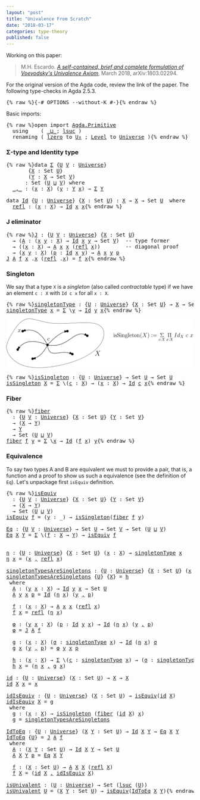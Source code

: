 ```yaml
---
layout: "post"
title: "Univalence From Scratch"
date: "2018-03-17"
categories: type-theory
published: false
---
```


Working on this paper:

> M.H. Escardo. [*A self-contained, brief and complete formulation of Voevodsky's
Univalence Axiom*](https://arxiv.org/abs/1803.02294), March 2018, arXiv:1803.02294.

For the original version of the Agda code, review the link of the paper.
The following type-checks in Agda 2.5.3.

<pre class="Agda">{% raw %}<a id="437" class="Symbol">{-#</a> <a id="441" class="Keyword">OPTIONS</a> <a id="449" class="Option">--without-K</a> <a id="461" class="Symbol">#-}</a>{% endraw %}</pre>

Basic imports:

<pre class="Agda">{% raw %}<a id="506" class="Keyword">open</a> <a id="511" class="Keyword">import</a> <a id="518" href="Agda.Primitive.html" class="Module">Agda.Primitive</a>
  <a id="535" class="Keyword">using</a>    <a id="544" class="Symbol">(</a> <a id="546" href="Agda.Primitive.html#_%E2%8A%94_" class="Primitive Operator">_⊔_</a><a id="549" class="Symbol">;</a> <a id="551" href="Agda.Primitive.html#lsuc" class="Primitive">lsuc</a> <a id="556" class="Symbol">)</a>
  <a id="560" class="Keyword">renaming</a> <a id="569" class="Symbol">(</a> <a id="571" href="Agda.Primitive.html#lzero" class="Primitive">lzero</a> <a id="577" class="Symbol">to</a> <a id="580" href="Agda.Primitive.html#lzero" class="Primitive">U₀</a> <a id="583" class="Symbol">;</a> <a id="585" href="Agda.Primitive.html#Level" class="Postulate">Level</a> <a id="591" class="Symbol">to</a> <a id="594" href="Agda.Primitive.html#Level" class="Postulate">Universe</a> <a id="603" class="Symbol">)</a>{% endraw %}</pre>

### Σ-type and Identity type

<pre class="Agda">{% raw %}<a id="660" class="Keyword">data</a> <a id="Σ" href="{% endraw %}{% link _posts/2018-03-17-univalence-from-scratch.md %}{% raw %}#%CE%A3" class="Datatype">Σ</a> <a id="667" class="Symbol">{</a><a id="668" href="{% endraw %}{% link _posts/2018-03-17-univalence-from-scratch.md %}{% raw %}#668" class="Bound">U</a> <a id="670" href="{% endraw %}{% link _posts/2018-03-17-univalence-from-scratch.md %}{% raw %}#670" class="Bound">V</a> <a id="672" class="Symbol">:</a> <a id="674" href="Agda.Primitive.html#Universe" class="Postulate">Universe</a><a id="682" class="Symbol">}</a>
       <a id="691" class="Symbol">{</a><a id="692" href="{% endraw %}{% link _posts/2018-03-17-univalence-from-scratch.md %}{% raw %}#692" class="Bound">X</a> <a id="694" class="Symbol">:</a> <a id="696" class="PrimitiveType">Set</a> <a id="700" href="{% endraw %}{% link _posts/2018-03-17-univalence-from-scratch.md %}{% raw %}#668" class="Bound">U</a><a id="701" class="Symbol">}</a>
       <a id="710" class="Symbol">(</a><a id="711" href="{% endraw %}{% link _posts/2018-03-17-univalence-from-scratch.md %}{% raw %}#711" class="Bound">Y</a> <a id="713" class="Symbol">:</a> <a id="715" href="{% endraw %}{% link _posts/2018-03-17-univalence-from-scratch.md %}{% raw %}#692" class="Bound">X</a> <a id="717" class="Symbol">→</a> <a id="719" class="PrimitiveType">Set</a> <a id="723" href="{% endraw %}{% link _posts/2018-03-17-univalence-from-scratch.md %}{% raw %}#670" class="Bound">V</a><a id="724" class="Symbol">)</a>
      <a id="732" class="Symbol">:</a> <a id="734" class="PrimitiveType">Set</a> <a id="738" class="Symbol">(</a><a id="739" href="{% endraw %}{% link _posts/2018-03-17-univalence-from-scratch.md %}{% raw %}#668" class="Bound">U</a> <a id="741" href="Agda.Primitive.html#_%E2%8A%94_" class="Primitive Operator">⊔</a> <a id="743" href="{% endraw %}{% link _posts/2018-03-17-univalence-from-scratch.md %}{% raw %}#670" class="Bound">V</a><a id="744" class="Symbol">)</a> <a id="746" class="Keyword">where</a>
  <a id="Σ._,_" href="{% endraw %}{% link _posts/2018-03-17-univalence-from-scratch.md %}{% raw %}#%CE%A3._%2C_" class="InductiveConstructor Operator">_,_</a> <a id="758" class="Symbol">:</a> <a id="760" class="Symbol">(</a><a id="761" href="{% endraw %}{% link _posts/2018-03-17-univalence-from-scratch.md %}{% raw %}#761" class="Bound">x</a> <a id="763" class="Symbol">:</a> <a id="765" href="{% endraw %}{% link _posts/2018-03-17-univalence-from-scratch.md %}{% raw %}#692" class="Bound">X</a><a id="766" class="Symbol">)</a> <a id="768" class="Symbol">(</a><a id="769" href="{% endraw %}{% link _posts/2018-03-17-univalence-from-scratch.md %}{% raw %}#769" class="Bound">y</a> <a id="771" class="Symbol">:</a> <a id="773" href="{% endraw %}{% link _posts/2018-03-17-univalence-from-scratch.md %}{% raw %}#711" class="Bound">Y</a> <a id="775" href="{% endraw %}{% link _posts/2018-03-17-univalence-from-scratch.md %}{% raw %}#761" class="Bound">x</a><a id="776" class="Symbol">)</a> <a id="778" class="Symbol">→</a> <a id="780" href="{% endraw %}{% link _posts/2018-03-17-univalence-from-scratch.md %}{% raw %}#%CE%A3" class="Datatype">Σ</a> <a id="782" href="{% endraw %}{% link _posts/2018-03-17-univalence-from-scratch.md %}{% raw %}#711" class="Bound">Y</a>

<a id="785" class="Keyword">data</a> <a id="Id" href="{% endraw %}{% link _posts/2018-03-17-univalence-from-scratch.md %}{% raw %}#Id" class="Datatype">Id</a> <a id="793" class="Symbol">{</a><a id="794" href="{% endraw %}{% link _posts/2018-03-17-univalence-from-scratch.md %}{% raw %}#794" class="Bound">U</a> <a id="796" class="Symbol">:</a> <a id="798" href="Agda.Primitive.html#Universe" class="Postulate">Universe</a><a id="806" class="Symbol">}</a> <a id="808" class="Symbol">{</a><a id="809" href="{% endraw %}{% link _posts/2018-03-17-univalence-from-scratch.md %}{% raw %}#809" class="Bound">X</a> <a id="811" class="Symbol">:</a> <a id="813" class="PrimitiveType">Set</a> <a id="817" href="{% endraw %}{% link _posts/2018-03-17-univalence-from-scratch.md %}{% raw %}#794" class="Bound">U</a><a id="818" class="Symbol">}</a> <a id="820" class="Symbol">:</a> <a id="822" href="{% endraw %}{% link _posts/2018-03-17-univalence-from-scratch.md %}{% raw %}#809" class="Bound">X</a> <a id="824" class="Symbol">→</a> <a id="826" href="{% endraw %}{% link _posts/2018-03-17-univalence-from-scratch.md %}{% raw %}#809" class="Bound">X</a> <a id="828" class="Symbol">→</a> <a id="830" class="PrimitiveType">Set</a> <a id="834" href="{% endraw %}{% link _posts/2018-03-17-univalence-from-scratch.md %}{% raw %}#794" class="Bound">U</a>  <a id="837" class="Keyword">where</a>
  <a id="Id.refl" href="{% endraw %}{% link _posts/2018-03-17-univalence-from-scratch.md %}{% raw %}#Id.refl" class="InductiveConstructor">refl</a> <a id="850" class="Symbol">:</a> <a id="852" class="Symbol">(</a><a id="853" href="{% endraw %}{% link _posts/2018-03-17-univalence-from-scratch.md %}{% raw %}#853" class="Bound">x</a> <a id="855" class="Symbol">:</a> <a id="857" href="{% endraw %}{% link _posts/2018-03-17-univalence-from-scratch.md %}{% raw %}#809" class="Bound">X</a><a id="858" class="Symbol">)</a> <a id="860" class="Symbol">→</a> <a id="862" href="{% endraw %}{% link _posts/2018-03-17-univalence-from-scratch.md %}{% raw %}#Id" class="Datatype">Id</a> <a id="865" href="{% endraw %}{% link _posts/2018-03-17-univalence-from-scratch.md %}{% raw %}#853" class="Bound">x</a> <a id="867" href="{% endraw %}{% link _posts/2018-03-17-univalence-from-scratch.md %}{% raw %}#853" class="Bound">x</a>{% endraw %}</pre>

### J eliminator

<pre class="Agda">{% raw %}<a id="J" href="{% endraw %}{% link _posts/2018-03-17-univalence-from-scratch.md %}{% raw %}#J" class="Function">J</a> <a id="914" class="Symbol">:</a> <a id="916" class="Symbol">{</a><a id="917" href="{% endraw %}{% link _posts/2018-03-17-univalence-from-scratch.md %}{% raw %}#917" class="Bound">U</a> <a id="919" href="{% endraw %}{% link _posts/2018-03-17-univalence-from-scratch.md %}{% raw %}#919" class="Bound">V</a> <a id="921" class="Symbol">:</a> <a id="923" href="Agda.Primitive.html#Universe" class="Postulate">Universe</a><a id="931" class="Symbol">}</a> <a id="933" class="Symbol">{</a><a id="934" href="{% endraw %}{% link _posts/2018-03-17-univalence-from-scratch.md %}{% raw %}#934" class="Bound">X</a> <a id="936" class="Symbol">:</a> <a id="938" class="PrimitiveType">Set</a> <a id="942" href="{% endraw %}{% link _posts/2018-03-17-univalence-from-scratch.md %}{% raw %}#917" class="Bound">U</a><a id="943" class="Symbol">}</a>
  <a id="947" class="Symbol">→</a> <a id="949" class="Symbol">(</a><a id="950" href="{% endraw %}{% link _posts/2018-03-17-univalence-from-scratch.md %}{% raw %}#950" class="Bound">A</a> <a id="952" class="Symbol">:</a> <a id="954" class="Symbol">(</a><a id="955" href="{% endraw %}{% link _posts/2018-03-17-univalence-from-scratch.md %}{% raw %}#955" class="Bound">x</a> <a id="957" href="{% endraw %}{% link _posts/2018-03-17-univalence-from-scratch.md %}{% raw %}#957" class="Bound">y</a> <a id="959" class="Symbol">:</a> <a id="961" href="{% endraw %}{% link _posts/2018-03-17-univalence-from-scratch.md %}{% raw %}#934" class="Bound">X</a><a id="962" class="Symbol">)</a> <a id="964" class="Symbol">→</a> <a id="966" href="{% endraw %}{% link _posts/2018-03-17-univalence-from-scratch.md %}{% raw %}#Id" class="Datatype">Id</a> <a id="969" href="{% endraw %}{% link _posts/2018-03-17-univalence-from-scratch.md %}{% raw %}#955" class="Bound">x</a> <a id="971" href="{% endraw %}{% link _posts/2018-03-17-univalence-from-scratch.md %}{% raw %}#957" class="Bound">y</a> <a id="973" class="Symbol">→</a> <a id="975" class="PrimitiveType">Set</a> <a id="979" href="{% endraw %}{% link _posts/2018-03-17-univalence-from-scratch.md %}{% raw %}#919" class="Bound">V</a><a id="980" class="Symbol">)</a>  <a id="983" class="Comment">-- type former</a>
  <a id="1000" class="Symbol">→</a> <a id="1002" class="Symbol">((</a><a id="1004" href="{% endraw %}{% link _posts/2018-03-17-univalence-from-scratch.md %}{% raw %}#1004" class="Bound">x</a> <a id="1006" class="Symbol">:</a> <a id="1008" href="{% endraw %}{% link _posts/2018-03-17-univalence-from-scratch.md %}{% raw %}#934" class="Bound">X</a><a id="1009" class="Symbol">)</a> <a id="1011" class="Symbol">→</a> <a id="1013" href="{% endraw %}{% link _posts/2018-03-17-univalence-from-scratch.md %}{% raw %}#950" class="Bound">A</a> <a id="1015" href="{% endraw %}{% link _posts/2018-03-17-univalence-from-scratch.md %}{% raw %}#1004" class="Bound">x</a> <a id="1017" href="{% endraw %}{% link _posts/2018-03-17-univalence-from-scratch.md %}{% raw %}#1004" class="Bound">x</a> <a id="1019" class="Symbol">(</a><a id="1020" href="{% endraw %}{% link _posts/2018-03-17-univalence-from-scratch.md %}{% raw %}#Id.refl" class="InductiveConstructor">refl</a> <a id="1025" href="{% endraw %}{% link _posts/2018-03-17-univalence-from-scratch.md %}{% raw %}#1004" class="Bound">x</a><a id="1026" class="Symbol">))</a>        <a id="1036" class="Comment">-- diagonal proof</a>
  <a id="1056" class="Symbol">→</a> <a id="1058" class="Symbol">(</a><a id="1059" href="{% endraw %}{% link _posts/2018-03-17-univalence-from-scratch.md %}{% raw %}#1059" class="Bound">x</a> <a id="1061" href="{% endraw %}{% link _posts/2018-03-17-univalence-from-scratch.md %}{% raw %}#1061" class="Bound">y</a> <a id="1063" class="Symbol">:</a> <a id="1065" href="{% endraw %}{% link _posts/2018-03-17-univalence-from-scratch.md %}{% raw %}#934" class="Bound">X</a><a id="1066" class="Symbol">)</a> <a id="1068" class="Symbol">(</a><a id="1069" href="{% endraw %}{% link _posts/2018-03-17-univalence-from-scratch.md %}{% raw %}#1069" class="Bound">p</a> <a id="1071" class="Symbol">:</a> <a id="1073" href="{% endraw %}{% link _posts/2018-03-17-univalence-from-scratch.md %}{% raw %}#Id" class="Datatype">Id</a> <a id="1076" href="{% endraw %}{% link _posts/2018-03-17-univalence-from-scratch.md %}{% raw %}#1059" class="Bound">x</a> <a id="1078" href="{% endraw %}{% link _posts/2018-03-17-univalence-from-scratch.md %}{% raw %}#1061" class="Bound">y</a><a id="1079" class="Symbol">)</a> <a id="1081" class="Symbol">→</a> <a id="1083" href="{% endraw %}{% link _posts/2018-03-17-univalence-from-scratch.md %}{% raw %}#950" class="Bound">A</a> <a id="1085" href="{% endraw %}{% link _posts/2018-03-17-univalence-from-scratch.md %}{% raw %}#1059" class="Bound">x</a> <a id="1087" href="{% endraw %}{% link _posts/2018-03-17-univalence-from-scratch.md %}{% raw %}#1061" class="Bound">y</a> <a id="1089" href="{% endraw %}{% link _posts/2018-03-17-univalence-from-scratch.md %}{% raw %}#1069" class="Bound">p</a>
<a id="1091" href="{% endraw %}{% link _posts/2018-03-17-univalence-from-scratch.md %}{% raw %}#J" class="Function">J</a> <a id="1093" href="{% endraw %}{% link _posts/2018-03-17-univalence-from-scratch.md %}{% raw %}#1093" class="Bound">A</a> <a id="1095" href="{% endraw %}{% link _posts/2018-03-17-univalence-from-scratch.md %}{% raw %}#1095" class="Bound">f</a> <a id="1097" href="{% endraw %}{% link _posts/2018-03-17-univalence-from-scratch.md %}{% raw %}#1097" class="Bound">x</a> <a id="1099" class="DottedPattern Symbol">.</a><a id="1100" href="{% endraw %}{% link _posts/2018-03-17-univalence-from-scratch.md %}{% raw %}#1097" class="DottedPattern Bound">x</a> <a id="1102" class="Symbol">(</a><a id="1103" href="{% endraw %}{% link _posts/2018-03-17-univalence-from-scratch.md %}{% raw %}#Id.refl" class="InductiveConstructor">refl</a> <a id="1108" class="DottedPattern Symbol">.</a><a id="1109" href="{% endraw %}{% link _posts/2018-03-17-univalence-from-scratch.md %}{% raw %}#1097" class="DottedPattern Bound">x</a><a id="1110" class="Symbol">)</a> <a id="1112" class="Symbol">=</a> <a id="1114" href="{% endraw %}{% link _posts/2018-03-17-univalence-from-scratch.md %}{% raw %}#1095" class="Bound">f</a> <a id="1116" href="{% endraw %}{% link _posts/2018-03-17-univalence-from-scratch.md %}{% raw %}#1097" class="Bound">x</a>{% endraw %}</pre>

### Singleton

We say that a type `X` is a *singleton* (also called *contractable* type)
if we have an element `c : X` with `Id c x` for all `x : X`.

<pre class="Agda">{% raw %}<a id="singletonType" href="{% endraw %}{% link _posts/2018-03-17-univalence-from-scratch.md %}{% raw %}#singletonType" class="Function">singletonType</a> <a id="1308" class="Symbol">:</a> <a id="1310" class="Symbol">{</a><a id="1311" href="{% endraw %}{% link _posts/2018-03-17-univalence-from-scratch.md %}{% raw %}#1311" class="Bound">U</a> <a id="1313" class="Symbol">:</a> <a id="1315" href="Agda.Primitive.html#Universe" class="Postulate">Universe</a><a id="1323" class="Symbol">}</a> <a id="1325" class="Symbol">{</a><a id="1326" href="{% endraw %}{% link _posts/2018-03-17-univalence-from-scratch.md %}{% raw %}#1326" class="Bound">X</a> <a id="1328" class="Symbol">:</a> <a id="1330" class="PrimitiveType">Set</a> <a id="1334" href="{% endraw %}{% link _posts/2018-03-17-univalence-from-scratch.md %}{% raw %}#1311" class="Bound">U</a><a id="1335" class="Symbol">}</a> <a id="1337" class="Symbol">→</a> <a id="1339" href="{% endraw %}{% link _posts/2018-03-17-univalence-from-scratch.md %}{% raw %}#1326" class="Bound">X</a> <a id="1341" class="Symbol">→</a> <a id="1343" class="PrimitiveType">Set</a> <a id="1347" href="{% endraw %}{% link _posts/2018-03-17-univalence-from-scratch.md %}{% raw %}#1311" class="Bound">U</a>
<a id="1349" href="{% endraw %}{% link _posts/2018-03-17-univalence-from-scratch.md %}{% raw %}#singletonType" class="Function">singletonType</a> <a id="1363" href="{% endraw %}{% link _posts/2018-03-17-univalence-from-scratch.md %}{% raw %}#1363" class="Bound">x</a> <a id="1365" class="Symbol">=</a> <a id="1367" href="{% endraw %}{% link _posts/2018-03-17-univalence-from-scratch.md %}{% raw %}#%CE%A3" class="Datatype">Σ</a> <a id="1369" class="Symbol">\</a><a id="1370" href="{% endraw %}{% link _posts/2018-03-17-univalence-from-scratch.md %}{% raw %}#1370" class="Bound">y</a> <a id="1372" class="Symbol">→</a> <a id="1374" href="{% endraw %}{% link _posts/2018-03-17-univalence-from-scratch.md %}{% raw %}#Id" class="Datatype">Id</a> <a id="1377" href="{% endraw %}{% link _posts/2018-03-17-univalence-from-scratch.md %}{% raw %}#1370" class="Bound">y</a> <a id="1379" href="{% endraw %}{% link _posts/2018-03-17-univalence-from-scratch.md %}{% raw %}#1363" class="Bound">x</a>{% endraw %}</pre>

![path](/assets/images/issinglenton.png)

<pre class="Agda">{% raw %}<a id="isSingleton" href="{% endraw %}{% link _posts/2018-03-17-univalence-from-scratch.md %}{% raw %}#isSingleton" class="Function">isSingleton</a> <a id="1460" class="Symbol">:</a> <a id="1462" class="Symbol">{</a><a id="1463" href="{% endraw %}{% link _posts/2018-03-17-univalence-from-scratch.md %}{% raw %}#1463" class="Bound">U</a> <a id="1465" class="Symbol">:</a> <a id="1467" href="Agda.Primitive.html#Universe" class="Postulate">Universe</a><a id="1475" class="Symbol">}</a> <a id="1477" class="Symbol">→</a> <a id="1479" class="PrimitiveType">Set</a> <a id="1483" href="{% endraw %}{% link _posts/2018-03-17-univalence-from-scratch.md %}{% raw %}#1463" class="Bound">U</a> <a id="1485" class="Symbol">→</a> <a id="1487" class="PrimitiveType">Set</a> <a id="1491" href="{% endraw %}{% link _posts/2018-03-17-univalence-from-scratch.md %}{% raw %}#1463" class="Bound">U</a>
<a id="1493" href="{% endraw %}{% link _posts/2018-03-17-univalence-from-scratch.md %}{% raw %}#isSingleton" class="Function">isSingleton</a> <a id="1505" href="{% endraw %}{% link _posts/2018-03-17-univalence-from-scratch.md %}{% raw %}#1505" class="Bound">X</a> <a id="1507" class="Symbol">=</a> <a id="1509" href="{% endraw %}{% link _posts/2018-03-17-univalence-from-scratch.md %}{% raw %}#%CE%A3" class="Datatype">Σ</a> <a id="1511" class="Symbol">\(</a><a id="1513" href="{% endraw %}{% link _posts/2018-03-17-univalence-from-scratch.md %}{% raw %}#1513" class="Bound">c</a> <a id="1515" class="Symbol">:</a> <a id="1517" href="{% endraw %}{% link _posts/2018-03-17-univalence-from-scratch.md %}{% raw %}#1505" class="Bound">X</a><a id="1518" class="Symbol">)</a> <a id="1520" class="Symbol">→</a> <a id="1522" class="Symbol">(</a><a id="1523" href="{% endraw %}{% link _posts/2018-03-17-univalence-from-scratch.md %}{% raw %}#1523" class="Bound">x</a> <a id="1525" class="Symbol">:</a> <a id="1527" href="{% endraw %}{% link _posts/2018-03-17-univalence-from-scratch.md %}{% raw %}#1505" class="Bound">X</a><a id="1528" class="Symbol">)</a> <a id="1530" class="Symbol">→</a> <a id="1532" href="{% endraw %}{% link _posts/2018-03-17-univalence-from-scratch.md %}{% raw %}#Id" class="Datatype">Id</a> <a id="1535" href="{% endraw %}{% link _posts/2018-03-17-univalence-from-scratch.md %}{% raw %}#1513" class="Bound">c</a> <a id="1537" href="{% endraw %}{% link _posts/2018-03-17-univalence-from-scratch.md %}{% raw %}#1523" class="Bound">x</a>{% endraw %}</pre>

### Fiber

<pre class="Agda">{% raw %}<a id="fiber" href="{% endraw %}{% link _posts/2018-03-17-univalence-from-scratch.md %}{% raw %}#fiber" class="Function">fiber</a>
  <a id="1583" class="Symbol">:</a> <a id="1585" class="Symbol">{</a><a id="1586" href="{% endraw %}{% link _posts/2018-03-17-univalence-from-scratch.md %}{% raw %}#1586" class="Bound">U</a> <a id="1588" href="{% endraw %}{% link _posts/2018-03-17-univalence-from-scratch.md %}{% raw %}#1588" class="Bound">V</a> <a id="1590" class="Symbol">:</a> <a id="1592" href="Agda.Primitive.html#Universe" class="Postulate">Universe</a><a id="1600" class="Symbol">}</a> <a id="1602" class="Symbol">{</a><a id="1603" href="{% endraw %}{% link _posts/2018-03-17-univalence-from-scratch.md %}{% raw %}#1603" class="Bound">X</a> <a id="1605" class="Symbol">:</a> <a id="1607" class="PrimitiveType">Set</a> <a id="1611" href="{% endraw %}{% link _posts/2018-03-17-univalence-from-scratch.md %}{% raw %}#1586" class="Bound">U</a><a id="1612" class="Symbol">}</a> <a id="1614" class="Symbol">{</a><a id="1615" href="{% endraw %}{% link _posts/2018-03-17-univalence-from-scratch.md %}{% raw %}#1615" class="Bound">Y</a> <a id="1617" class="Symbol">:</a> <a id="1619" class="PrimitiveType">Set</a> <a id="1623" href="{% endraw %}{% link _posts/2018-03-17-univalence-from-scratch.md %}{% raw %}#1588" class="Bound">V</a><a id="1624" class="Symbol">}</a>
  <a id="1628" class="Symbol">→</a> <a id="1630" class="Symbol">(</a><a id="1631" href="{% endraw %}{% link _posts/2018-03-17-univalence-from-scratch.md %}{% raw %}#1603" class="Bound">X</a> <a id="1633" class="Symbol">→</a> <a id="1635" href="{% endraw %}{% link _posts/2018-03-17-univalence-from-scratch.md %}{% raw %}#1615" class="Bound">Y</a><a id="1636" class="Symbol">)</a>
  <a id="1640" class="Symbol">→</a> <a id="1642" href="{% endraw %}{% link _posts/2018-03-17-univalence-from-scratch.md %}{% raw %}#1615" class="Bound">Y</a>
  <a id="1646" class="Symbol">→</a> <a id="1648" class="PrimitiveType">Set</a> <a id="1652" class="Symbol">(</a><a id="1653" href="{% endraw %}{% link _posts/2018-03-17-univalence-from-scratch.md %}{% raw %}#1586" class="Bound">U</a> <a id="1655" href="Agda.Primitive.html#_%E2%8A%94_" class="Primitive Operator">⊔</a> <a id="1657" href="{% endraw %}{% link _posts/2018-03-17-univalence-from-scratch.md %}{% raw %}#1588" class="Bound">V</a><a id="1658" class="Symbol">)</a>
<a id="1660" href="{% endraw %}{% link _posts/2018-03-17-univalence-from-scratch.md %}{% raw %}#fiber" class="Function">fiber</a> <a id="1666" href="{% endraw %}{% link _posts/2018-03-17-univalence-from-scratch.md %}{% raw %}#1666" class="Bound">f</a> <a id="1668" href="{% endraw %}{% link _posts/2018-03-17-univalence-from-scratch.md %}{% raw %}#1668" class="Bound">y</a> <a id="1670" class="Symbol">=</a> <a id="1672" href="{% endraw %}{% link _posts/2018-03-17-univalence-from-scratch.md %}{% raw %}#%CE%A3" class="Datatype">Σ</a> <a id="1674" class="Symbol">\</a><a id="1675" href="{% endraw %}{% link _posts/2018-03-17-univalence-from-scratch.md %}{% raw %}#1675" class="Bound">x</a> <a id="1677" class="Symbol">→</a> <a id="1679" href="{% endraw %}{% link _posts/2018-03-17-univalence-from-scratch.md %}{% raw %}#Id" class="Datatype">Id</a> <a id="1682" class="Symbol">(</a><a id="1683" href="{% endraw %}{% link _posts/2018-03-17-univalence-from-scratch.md %}{% raw %}#1666" class="Bound">f</a> <a id="1685" href="{% endraw %}{% link _posts/2018-03-17-univalence-from-scratch.md %}{% raw %}#1675" class="Bound">x</a><a id="1686" class="Symbol">)</a> <a id="1688" href="{% endraw %}{% link _posts/2018-03-17-univalence-from-scratch.md %}{% raw %}#1668" class="Bound">y</a>{% endraw %}</pre>

### Equivalence

To say two types A and B are equivalent we must to provide
a pair, that is, a function and a proof to show us
such a equivalence (see the definition of `Eq`).
Let's unpackage first `isEquiv` definition.

<pre class="Agda">{% raw %}<a id="isEquiv" href="{% endraw %}{% link _posts/2018-03-17-univalence-from-scratch.md %}{% raw %}#isEquiv" class="Function">isEquiv</a>
  <a id="1946" class="Symbol">:</a> <a id="1948" class="Symbol">{</a><a id="1949" href="{% endraw %}{% link _posts/2018-03-17-univalence-from-scratch.md %}{% raw %}#1949" class="Bound">U</a> <a id="1951" href="{% endraw %}{% link _posts/2018-03-17-univalence-from-scratch.md %}{% raw %}#1951" class="Bound">V</a> <a id="1953" class="Symbol">:</a> <a id="1955" href="Agda.Primitive.html#Universe" class="Postulate">Universe</a><a id="1963" class="Symbol">}</a> <a id="1965" class="Symbol">{</a><a id="1966" href="{% endraw %}{% link _posts/2018-03-17-univalence-from-scratch.md %}{% raw %}#1966" class="Bound">X</a> <a id="1968" class="Symbol">:</a> <a id="1970" class="PrimitiveType">Set</a> <a id="1974" href="{% endraw %}{% link _posts/2018-03-17-univalence-from-scratch.md %}{% raw %}#1949" class="Bound">U</a><a id="1975" class="Symbol">}</a> <a id="1977" class="Symbol">{</a><a id="1978" href="{% endraw %}{% link _posts/2018-03-17-univalence-from-scratch.md %}{% raw %}#1978" class="Bound">Y</a> <a id="1980" class="Symbol">:</a> <a id="1982" class="PrimitiveType">Set</a> <a id="1986" href="{% endraw %}{% link _posts/2018-03-17-univalence-from-scratch.md %}{% raw %}#1951" class="Bound">V</a><a id="1987" class="Symbol">}</a>
  <a id="1991" class="Symbol">→</a> <a id="1993" class="Symbol">(</a><a id="1994" href="{% endraw %}{% link _posts/2018-03-17-univalence-from-scratch.md %}{% raw %}#1966" class="Bound">X</a> <a id="1996" class="Symbol">→</a> <a id="1998" href="{% endraw %}{% link _posts/2018-03-17-univalence-from-scratch.md %}{% raw %}#1978" class="Bound">Y</a><a id="1999" class="Symbol">)</a>
  <a id="2003" class="Symbol">→</a> <a id="2005" class="PrimitiveType">Set</a> <a id="2009" class="Symbol">(</a><a id="2010" href="{% endraw %}{% link _posts/2018-03-17-univalence-from-scratch.md %}{% raw %}#1949" class="Bound">U</a> <a id="2012" href="Agda.Primitive.html#_%E2%8A%94_" class="Primitive Operator">⊔</a> <a id="2014" href="{% endraw %}{% link _posts/2018-03-17-univalence-from-scratch.md %}{% raw %}#1951" class="Bound">V</a><a id="2015" class="Symbol">)</a>
<a id="2017" href="{% endraw %}{% link _posts/2018-03-17-univalence-from-scratch.md %}{% raw %}#isEquiv" class="Function">isEquiv</a> <a id="2025" href="{% endraw %}{% link _posts/2018-03-17-univalence-from-scratch.md %}{% raw %}#2025" class="Bound">f</a> <a id="2027" class="Symbol">=</a> <a id="2029" class="Symbol">(</a><a id="2030" href="{% endraw %}{% link _posts/2018-03-17-univalence-from-scratch.md %}{% raw %}#2030" class="Bound">y</a> <a id="2032" class="Symbol">:</a> <a id="2034" class="Symbol">_)</a> <a id="2037" class="Symbol">→</a> <a id="2039" href="{% endraw %}{% link _posts/2018-03-17-univalence-from-scratch.md %}{% raw %}#isSingleton" class="Function">isSingleton</a><a id="2050" class="Symbol">(</a><a id="2051" href="{% endraw %}{% link _posts/2018-03-17-univalence-from-scratch.md %}{% raw %}#fiber" class="Function">fiber</a> <a id="2057" href="{% endraw %}{% link _posts/2018-03-17-univalence-from-scratch.md %}{% raw %}#2025" class="Bound">f</a> <a id="2059" href="{% endraw %}{% link _posts/2018-03-17-univalence-from-scratch.md %}{% raw %}#2030" class="Bound">y</a><a id="2060" class="Symbol">)</a>

<a id="Eq" href="{% endraw %}{% link _posts/2018-03-17-univalence-from-scratch.md %}{% raw %}#Eq" class="Function">Eq</a> <a id="2066" class="Symbol">:</a> <a id="2068" class="Symbol">{</a><a id="2069" href="{% endraw %}{% link _posts/2018-03-17-univalence-from-scratch.md %}{% raw %}#2069" class="Bound">U</a> <a id="2071" href="{% endraw %}{% link _posts/2018-03-17-univalence-from-scratch.md %}{% raw %}#2071" class="Bound">V</a> <a id="2073" class="Symbol">:</a> <a id="2075" href="Agda.Primitive.html#Universe" class="Postulate">Universe</a><a id="2083" class="Symbol">}</a> <a id="2085" class="Symbol">→</a> <a id="2087" class="PrimitiveType">Set</a> <a id="2091" href="{% endraw %}{% link _posts/2018-03-17-univalence-from-scratch.md %}{% raw %}#2069" class="Bound">U</a> <a id="2093" class="Symbol">→</a> <a id="2095" class="PrimitiveType">Set</a> <a id="2099" href="{% endraw %}{% link _posts/2018-03-17-univalence-from-scratch.md %}{% raw %}#2071" class="Bound">V</a> <a id="2101" class="Symbol">→</a> <a id="2103" class="PrimitiveType">Set</a> <a id="2107" class="Symbol">(</a><a id="2108" href="{% endraw %}{% link _posts/2018-03-17-univalence-from-scratch.md %}{% raw %}#2069" class="Bound">U</a> <a id="2110" href="Agda.Primitive.html#_%E2%8A%94_" class="Primitive Operator">⊔</a> <a id="2112" href="{% endraw %}{% link _posts/2018-03-17-univalence-from-scratch.md %}{% raw %}#2071" class="Bound">V</a><a id="2113" class="Symbol">)</a>
<a id="2115" href="{% endraw %}{% link _posts/2018-03-17-univalence-from-scratch.md %}{% raw %}#Eq" class="Function">Eq</a> <a id="2118" href="{% endraw %}{% link _posts/2018-03-17-univalence-from-scratch.md %}{% raw %}#2118" class="Bound">X</a> <a id="2120" href="{% endraw %}{% link _posts/2018-03-17-univalence-from-scratch.md %}{% raw %}#2120" class="Bound">Y</a> <a id="2122" class="Symbol">=</a> <a id="2124" href="{% endraw %}{% link _posts/2018-03-17-univalence-from-scratch.md %}{% raw %}#%CE%A3" class="Datatype">Σ</a> <a id="2126" class="Symbol">\(</a><a id="2128" href="{% endraw %}{% link _posts/2018-03-17-univalence-from-scratch.md %}{% raw %}#2128" class="Bound">f</a> <a id="2130" class="Symbol">:</a> <a id="2132" href="{% endraw %}{% link _posts/2018-03-17-univalence-from-scratch.md %}{% raw %}#2118" class="Bound">X</a> <a id="2134" class="Symbol">→</a> <a id="2136" href="{% endraw %}{% link _posts/2018-03-17-univalence-from-scratch.md %}{% raw %}#2120" class="Bound">Y</a><a id="2137" class="Symbol">)</a> <a id="2139" class="Symbol">→</a> <a id="2141" href="{% endraw %}{% link _posts/2018-03-17-univalence-from-scratch.md %}{% raw %}#isEquiv" class="Function">isEquiv</a> <a id="2149" href="{% endraw %}{% link _posts/2018-03-17-univalence-from-scratch.md %}{% raw %}#2128" class="Bound">f</a>


<a id="η" href="{% endraw %}{% link _posts/2018-03-17-univalence-from-scratch.md %}{% raw %}#%CE%B7" class="Function">η</a> <a id="2155" class="Symbol">:</a> <a id="2157" class="Symbol">{</a><a id="2158" href="{% endraw %}{% link _posts/2018-03-17-univalence-from-scratch.md %}{% raw %}#2158" class="Bound">U</a> <a id="2160" class="Symbol">:</a> <a id="2162" href="Agda.Primitive.html#Universe" class="Postulate">Universe</a><a id="2170" class="Symbol">}</a> <a id="2172" class="Symbol">{</a><a id="2173" href="{% endraw %}{% link _posts/2018-03-17-univalence-from-scratch.md %}{% raw %}#2173" class="Bound">X</a> <a id="2175" class="Symbol">:</a> <a id="2177" class="PrimitiveType">Set</a> <a id="2181" href="{% endraw %}{% link _posts/2018-03-17-univalence-from-scratch.md %}{% raw %}#2158" class="Bound">U</a><a id="2182" class="Symbol">}</a> <a id="2184" class="Symbol">(</a><a id="2185" href="{% endraw %}{% link _posts/2018-03-17-univalence-from-scratch.md %}{% raw %}#2185" class="Bound">x</a> <a id="2187" class="Symbol">:</a> <a id="2189" href="{% endraw %}{% link _posts/2018-03-17-univalence-from-scratch.md %}{% raw %}#2173" class="Bound">X</a><a id="2190" class="Symbol">)</a> <a id="2192" class="Symbol">→</a> <a id="2194" href="{% endraw %}{% link _posts/2018-03-17-univalence-from-scratch.md %}{% raw %}#singletonType" class="Function">singletonType</a> <a id="2208" href="{% endraw %}{% link _posts/2018-03-17-univalence-from-scratch.md %}{% raw %}#2185" class="Bound">x</a>
<a id="2210" href="{% endraw %}{% link _posts/2018-03-17-univalence-from-scratch.md %}{% raw %}#%CE%B7" class="Function">η</a> <a id="2212" href="{% endraw %}{% link _posts/2018-03-17-univalence-from-scratch.md %}{% raw %}#2212" class="Bound">x</a> <a id="2214" class="Symbol">=</a> <a id="2216" class="Symbol">(</a><a id="2217" href="{% endraw %}{% link _posts/2018-03-17-univalence-from-scratch.md %}{% raw %}#2212" class="Bound">x</a> <a id="2219" href="{% endraw %}{% link _posts/2018-03-17-univalence-from-scratch.md %}{% raw %}#%CE%A3._%2C_" class="InductiveConstructor Operator">,</a> <a id="2221" href="{% endraw %}{% link _posts/2018-03-17-univalence-from-scratch.md %}{% raw %}#Id.refl" class="InductiveConstructor">refl</a> <a id="2226" href="{% endraw %}{% link _posts/2018-03-17-univalence-from-scratch.md %}{% raw %}#2212" class="Bound">x</a><a id="2227" class="Symbol">)</a>

<a id="singletonTypesAreSingletons" href="{% endraw %}{% link _posts/2018-03-17-univalence-from-scratch.md %}{% raw %}#singletonTypesAreSingletons" class="Function">singletonTypesAreSingletons</a> <a id="2258" class="Symbol">:</a> <a id="2260" class="Symbol">{</a><a id="2261" href="{% endraw %}{% link _posts/2018-03-17-univalence-from-scratch.md %}{% raw %}#2261" class="Bound">U</a> <a id="2263" class="Symbol">:</a> <a id="2265" href="Agda.Primitive.html#Universe" class="Postulate">Universe</a><a id="2273" class="Symbol">}</a> <a id="2275" class="Symbol">{</a><a id="2276" href="{% endraw %}{% link _posts/2018-03-17-univalence-from-scratch.md %}{% raw %}#2276" class="Bound">X</a> <a id="2278" class="Symbol">:</a> <a id="2280" class="PrimitiveType">Set</a> <a id="2284" href="{% endraw %}{% link _posts/2018-03-17-univalence-from-scratch.md %}{% raw %}#2261" class="Bound">U</a><a id="2285" class="Symbol">}</a> <a id="2287" class="Symbol">(</a><a id="2288" href="{% endraw %}{% link _posts/2018-03-17-univalence-from-scratch.md %}{% raw %}#2288" class="Bound">x</a> <a id="2290" class="Symbol">:</a> <a id="2292" href="{% endraw %}{% link _posts/2018-03-17-univalence-from-scratch.md %}{% raw %}#2276" class="Bound">X</a><a id="2293" class="Symbol">)</a> <a id="2295" class="Symbol">→</a> <a id="2297" href="{% endraw %}{% link _posts/2018-03-17-univalence-from-scratch.md %}{% raw %}#isSingleton" class="Function">isSingleton</a><a id="2308" class="Symbol">(</a><a id="2309" href="{% endraw %}{% link _posts/2018-03-17-univalence-from-scratch.md %}{% raw %}#singletonType" class="Function">singletonType</a> <a id="2323" href="{% endraw %}{% link _posts/2018-03-17-univalence-from-scratch.md %}{% raw %}#2288" class="Bound">x</a><a id="2324" class="Symbol">)</a>
<a id="2326" href="{% endraw %}{% link _posts/2018-03-17-univalence-from-scratch.md %}{% raw %}#singletonTypesAreSingletons" class="Function">singletonTypesAreSingletons</a> <a id="2354" class="Symbol">{</a><a id="2355" href="{% endraw %}{% link _posts/2018-03-17-univalence-from-scratch.md %}{% raw %}#2355" class="Bound">U</a><a id="2356" class="Symbol">}</a> <a id="2358" class="Symbol">{</a><a id="2359" href="{% endraw %}{% link _posts/2018-03-17-univalence-from-scratch.md %}{% raw %}#2359" class="Bound">X</a><a id="2360" class="Symbol">}</a> <a id="2362" class="Symbol">=</a> <a id="2364" href="{% endraw %}{% link _posts/2018-03-17-univalence-from-scratch.md %}{% raw %}#2624" class="Function">h</a>
 <a id="2367" class="Keyword">where</a>
  <a id="2375" href="{% endraw %}{% link _posts/2018-03-17-univalence-from-scratch.md %}{% raw %}#2375" class="Function">A</a> <a id="2377" class="Symbol">:</a> <a id="2379" class="Symbol">(</a><a id="2380" href="{% endraw %}{% link _posts/2018-03-17-univalence-from-scratch.md %}{% raw %}#2380" class="Bound">y</a> <a id="2382" href="{% endraw %}{% link _posts/2018-03-17-univalence-from-scratch.md %}{% raw %}#2382" class="Bound">x</a> <a id="2384" class="Symbol">:</a> <a id="2386" href="{% endraw %}{% link _posts/2018-03-17-univalence-from-scratch.md %}{% raw %}#2359" class="Bound">X</a><a id="2387" class="Symbol">)</a> <a id="2389" class="Symbol">→</a> <a id="2391" href="{% endraw %}{% link _posts/2018-03-17-univalence-from-scratch.md %}{% raw %}#Id" class="Datatype">Id</a> <a id="2394" href="{% endraw %}{% link _posts/2018-03-17-univalence-from-scratch.md %}{% raw %}#2380" class="Bound">y</a> <a id="2396" href="{% endraw %}{% link _posts/2018-03-17-univalence-from-scratch.md %}{% raw %}#2382" class="Bound">x</a> <a id="2398" class="Symbol">→</a> <a id="2400" class="PrimitiveType">Set</a> <a id="2404" href="{% endraw %}{% link _posts/2018-03-17-univalence-from-scratch.md %}{% raw %}#2355" class="Bound">U</a>
  <a id="2408" href="{% endraw %}{% link _posts/2018-03-17-univalence-from-scratch.md %}{% raw %}#2375" class="Function">A</a> <a id="2410" href="{% endraw %}{% link _posts/2018-03-17-univalence-from-scratch.md %}{% raw %}#2410" class="Bound">y</a> <a id="2412" href="{% endraw %}{% link _posts/2018-03-17-univalence-from-scratch.md %}{% raw %}#2412" class="Bound">x</a> <a id="2414" href="{% endraw %}{% link _posts/2018-03-17-univalence-from-scratch.md %}{% raw %}#2414" class="Bound">p</a> <a id="2416" class="Symbol">=</a> <a id="2418" href="{% endraw %}{% link _posts/2018-03-17-univalence-from-scratch.md %}{% raw %}#Id" class="Datatype">Id</a> <a id="2421" class="Symbol">(</a><a id="2422" href="{% endraw %}{% link _posts/2018-03-17-univalence-from-scratch.md %}{% raw %}#%CE%B7" class="Function">η</a> <a id="2424" href="{% endraw %}{% link _posts/2018-03-17-univalence-from-scratch.md %}{% raw %}#2412" class="Bound">x</a><a id="2425" class="Symbol">)</a> <a id="2427" class="Symbol">(</a><a id="2428" href="{% endraw %}{% link _posts/2018-03-17-univalence-from-scratch.md %}{% raw %}#2410" class="Bound">y</a> <a id="2430" href="{% endraw %}{% link _posts/2018-03-17-univalence-from-scratch.md %}{% raw %}#%CE%A3._%2C_" class="InductiveConstructor Operator">,</a> <a id="2432" href="{% endraw %}{% link _posts/2018-03-17-univalence-from-scratch.md %}{% raw %}#2414" class="Bound">p</a><a id="2433" class="Symbol">)</a>

  <a id="2438" href="{% endraw %}{% link _posts/2018-03-17-univalence-from-scratch.md %}{% raw %}#2438" class="Function">f</a> <a id="2440" class="Symbol">:</a> <a id="2442" class="Symbol">(</a><a id="2443" href="{% endraw %}{% link _posts/2018-03-17-univalence-from-scratch.md %}{% raw %}#2443" class="Bound">x</a> <a id="2445" class="Symbol">:</a> <a id="2447" href="{% endraw %}{% link _posts/2018-03-17-univalence-from-scratch.md %}{% raw %}#2359" class="Bound">X</a><a id="2448" class="Symbol">)</a> <a id="2450" class="Symbol">→</a> <a id="2452" href="{% endraw %}{% link _posts/2018-03-17-univalence-from-scratch.md %}{% raw %}#2375" class="Function">A</a> <a id="2454" href="{% endraw %}{% link _posts/2018-03-17-univalence-from-scratch.md %}{% raw %}#2443" class="Bound">x</a> <a id="2456" href="{% endraw %}{% link _posts/2018-03-17-univalence-from-scratch.md %}{% raw %}#2443" class="Bound">x</a> <a id="2458" class="Symbol">(</a><a id="2459" href="{% endraw %}{% link _posts/2018-03-17-univalence-from-scratch.md %}{% raw %}#Id.refl" class="InductiveConstructor">refl</a> <a id="2464" href="{% endraw %}{% link _posts/2018-03-17-univalence-from-scratch.md %}{% raw %}#2443" class="Bound">x</a><a id="2465" class="Symbol">)</a>
  <a id="2469" href="{% endraw %}{% link _posts/2018-03-17-univalence-from-scratch.md %}{% raw %}#2438" class="Function">f</a> <a id="2471" href="{% endraw %}{% link _posts/2018-03-17-univalence-from-scratch.md %}{% raw %}#2471" class="Bound">x</a> <a id="2473" class="Symbol">=</a> <a id="2475" href="{% endraw %}{% link _posts/2018-03-17-univalence-from-scratch.md %}{% raw %}#Id.refl" class="InductiveConstructor">refl</a> <a id="2480" class="Symbol">(</a><a id="2481" href="{% endraw %}{% link _posts/2018-03-17-univalence-from-scratch.md %}{% raw %}#%CE%B7" class="Function">η</a> <a id="2483" href="{% endraw %}{% link _posts/2018-03-17-univalence-from-scratch.md %}{% raw %}#2471" class="Bound">x</a><a id="2484" class="Symbol">)</a>

  <a id="2489" href="{% endraw %}{% link _posts/2018-03-17-univalence-from-scratch.md %}{% raw %}#2489" class="Function">φ</a> <a id="2491" class="Symbol">:</a> <a id="2493" class="Symbol">(</a><a id="2494" href="{% endraw %}{% link _posts/2018-03-17-univalence-from-scratch.md %}{% raw %}#2494" class="Bound">y</a> <a id="2496" href="{% endraw %}{% link _posts/2018-03-17-univalence-from-scratch.md %}{% raw %}#2496" class="Bound">x</a> <a id="2498" class="Symbol">:</a> <a id="2500" href="{% endraw %}{% link _posts/2018-03-17-univalence-from-scratch.md %}{% raw %}#2359" class="Bound">X</a><a id="2501" class="Symbol">)</a> <a id="2503" class="Symbol">(</a><a id="2504" href="{% endraw %}{% link _posts/2018-03-17-univalence-from-scratch.md %}{% raw %}#2504" class="Bound">p</a> <a id="2506" class="Symbol">:</a> <a id="2508" href="{% endraw %}{% link _posts/2018-03-17-univalence-from-scratch.md %}{% raw %}#Id" class="Datatype">Id</a> <a id="2511" href="{% endraw %}{% link _posts/2018-03-17-univalence-from-scratch.md %}{% raw %}#2494" class="Bound">y</a> <a id="2513" href="{% endraw %}{% link _posts/2018-03-17-univalence-from-scratch.md %}{% raw %}#2496" class="Bound">x</a><a id="2514" class="Symbol">)</a> <a id="2516" class="Symbol">→</a> <a id="2518" href="{% endraw %}{% link _posts/2018-03-17-univalence-from-scratch.md %}{% raw %}#Id" class="Datatype">Id</a> <a id="2521" class="Symbol">(</a><a id="2522" href="{% endraw %}{% link _posts/2018-03-17-univalence-from-scratch.md %}{% raw %}#%CE%B7" class="Function">η</a> <a id="2524" href="{% endraw %}{% link _posts/2018-03-17-univalence-from-scratch.md %}{% raw %}#2496" class="Bound">x</a><a id="2525" class="Symbol">)</a> <a id="2527" class="Symbol">(</a><a id="2528" href="{% endraw %}{% link _posts/2018-03-17-univalence-from-scratch.md %}{% raw %}#2494" class="Bound">y</a> <a id="2530" href="{% endraw %}{% link _posts/2018-03-17-univalence-from-scratch.md %}{% raw %}#%CE%A3._%2C_" class="InductiveConstructor Operator">,</a> <a id="2532" href="{% endraw %}{% link _posts/2018-03-17-univalence-from-scratch.md %}{% raw %}#2504" class="Bound">p</a><a id="2533" class="Symbol">)</a>
  <a id="2537" href="{% endraw %}{% link _posts/2018-03-17-univalence-from-scratch.md %}{% raw %}#2489" class="Function">φ</a> <a id="2539" class="Symbol">=</a> <a id="2541" href="{% endraw %}{% link _posts/2018-03-17-univalence-from-scratch.md %}{% raw %}#J" class="Function">J</a> <a id="2543" href="{% endraw %}{% link _posts/2018-03-17-univalence-from-scratch.md %}{% raw %}#2375" class="Function">A</a> <a id="2545" href="{% endraw %}{% link _posts/2018-03-17-univalence-from-scratch.md %}{% raw %}#2438" class="Function">f</a>

  <a id="2550" href="{% endraw %}{% link _posts/2018-03-17-univalence-from-scratch.md %}{% raw %}#2550" class="Function">g</a> <a id="2552" class="Symbol">:</a> <a id="2554" class="Symbol">(</a><a id="2555" href="{% endraw %}{% link _posts/2018-03-17-univalence-from-scratch.md %}{% raw %}#2555" class="Bound">x</a> <a id="2557" class="Symbol">:</a> <a id="2559" href="{% endraw %}{% link _posts/2018-03-17-univalence-from-scratch.md %}{% raw %}#2359" class="Bound">X</a><a id="2560" class="Symbol">)</a> <a id="2562" class="Symbol">(</a><a id="2563" href="{% endraw %}{% link _posts/2018-03-17-univalence-from-scratch.md %}{% raw %}#2563" class="Bound">σ</a> <a id="2565" class="Symbol">:</a> <a id="2567" href="{% endraw %}{% link _posts/2018-03-17-univalence-from-scratch.md %}{% raw %}#singletonType" class="Function">singletonType</a> <a id="2581" href="{% endraw %}{% link _posts/2018-03-17-univalence-from-scratch.md %}{% raw %}#2555" class="Bound">x</a><a id="2582" class="Symbol">)</a> <a id="2584" class="Symbol">→</a> <a id="2586" href="{% endraw %}{% link _posts/2018-03-17-univalence-from-scratch.md %}{% raw %}#Id" class="Datatype">Id</a> <a id="2589" class="Symbol">(</a><a id="2590" href="{% endraw %}{% link _posts/2018-03-17-univalence-from-scratch.md %}{% raw %}#%CE%B7" class="Function">η</a> <a id="2592" href="{% endraw %}{% link _posts/2018-03-17-univalence-from-scratch.md %}{% raw %}#2555" class="Bound">x</a><a id="2593" class="Symbol">)</a> <a id="2595" href="{% endraw %}{% link _posts/2018-03-17-univalence-from-scratch.md %}{% raw %}#2563" class="Bound">σ</a>
  <a id="2599" href="{% endraw %}{% link _posts/2018-03-17-univalence-from-scratch.md %}{% raw %}#2550" class="Function">g</a> <a id="2601" href="{% endraw %}{% link _posts/2018-03-17-univalence-from-scratch.md %}{% raw %}#2601" class="Bound">x</a> <a id="2603" class="Symbol">(</a><a id="2604" href="{% endraw %}{% link _posts/2018-03-17-univalence-from-scratch.md %}{% raw %}#2604" class="Bound">y</a> <a id="2606" href="{% endraw %}{% link _posts/2018-03-17-univalence-from-scratch.md %}{% raw %}#%CE%A3._%2C_" class="InductiveConstructor Operator">,</a> <a id="2608" href="{% endraw %}{% link _posts/2018-03-17-univalence-from-scratch.md %}{% raw %}#2608" class="Bound">p</a><a id="2609" class="Symbol">)</a> <a id="2611" class="Symbol">=</a> <a id="2613" href="{% endraw %}{% link _posts/2018-03-17-univalence-from-scratch.md %}{% raw %}#2489" class="Function">φ</a> <a id="2615" href="{% endraw %}{% link _posts/2018-03-17-univalence-from-scratch.md %}{% raw %}#2604" class="Bound">y</a> <a id="2617" href="{% endraw %}{% link _posts/2018-03-17-univalence-from-scratch.md %}{% raw %}#2601" class="Bound">x</a> <a id="2619" href="{% endraw %}{% link _posts/2018-03-17-univalence-from-scratch.md %}{% raw %}#2608" class="Bound">p</a>

  <a id="2624" href="{% endraw %}{% link _posts/2018-03-17-univalence-from-scratch.md %}{% raw %}#2624" class="Function">h</a> <a id="2626" class="Symbol">:</a> <a id="2628" class="Symbol">(</a><a id="2629" href="{% endraw %}{% link _posts/2018-03-17-univalence-from-scratch.md %}{% raw %}#2629" class="Bound">x</a> <a id="2631" class="Symbol">:</a> <a id="2633" href="{% endraw %}{% link _posts/2018-03-17-univalence-from-scratch.md %}{% raw %}#2359" class="Bound">X</a><a id="2634" class="Symbol">)</a> <a id="2636" class="Symbol">→</a> <a id="2638" href="{% endraw %}{% link _posts/2018-03-17-univalence-from-scratch.md %}{% raw %}#%CE%A3" class="Datatype">Σ</a> <a id="2640" class="Symbol">\(</a><a id="2642" href="{% endraw %}{% link _posts/2018-03-17-univalence-from-scratch.md %}{% raw %}#2642" class="Bound">c</a> <a id="2644" class="Symbol">:</a> <a id="2646" href="{% endraw %}{% link _posts/2018-03-17-univalence-from-scratch.md %}{% raw %}#singletonType" class="Function">singletonType</a> <a id="2660" href="{% endraw %}{% link _posts/2018-03-17-univalence-from-scratch.md %}{% raw %}#2629" class="Bound">x</a><a id="2661" class="Symbol">)</a> <a id="2663" class="Symbol">→</a> <a id="2665" class="Symbol">(</a><a id="2666" href="{% endraw %}{% link _posts/2018-03-17-univalence-from-scratch.md %}{% raw %}#2666" class="Bound">σ</a> <a id="2668" class="Symbol">:</a> <a id="2670" href="{% endraw %}{% link _posts/2018-03-17-univalence-from-scratch.md %}{% raw %}#singletonType" class="Function">singletonType</a> <a id="2684" href="{% endraw %}{% link _posts/2018-03-17-univalence-from-scratch.md %}{% raw %}#2629" class="Bound">x</a><a id="2685" class="Symbol">)</a> <a id="2687" class="Symbol">→</a> <a id="2689" href="{% endraw %}{% link _posts/2018-03-17-univalence-from-scratch.md %}{% raw %}#Id" class="Datatype">Id</a> <a id="2692" href="{% endraw %}{% link _posts/2018-03-17-univalence-from-scratch.md %}{% raw %}#2642" class="Bound">c</a> <a id="2694" href="{% endraw %}{% link _posts/2018-03-17-univalence-from-scratch.md %}{% raw %}#2666" class="Bound">σ</a>
  <a id="2698" href="{% endraw %}{% link _posts/2018-03-17-univalence-from-scratch.md %}{% raw %}#2624" class="Function">h</a> <a id="2700" href="{% endraw %}{% link _posts/2018-03-17-univalence-from-scratch.md %}{% raw %}#2700" class="Bound">x</a> <a id="2702" class="Symbol">=</a> <a id="2704" class="Symbol">(</a><a id="2705" href="{% endraw %}{% link _posts/2018-03-17-univalence-from-scratch.md %}{% raw %}#%CE%B7" class="Function">η</a> <a id="2707" href="{% endraw %}{% link _posts/2018-03-17-univalence-from-scratch.md %}{% raw %}#2700" class="Bound">x</a> <a id="2709" href="{% endraw %}{% link _posts/2018-03-17-univalence-from-scratch.md %}{% raw %}#%CE%A3._%2C_" class="InductiveConstructor Operator">,</a> <a id="2711" href="{% endraw %}{% link _posts/2018-03-17-univalence-from-scratch.md %}{% raw %}#2550" class="Function">g</a> <a id="2713" href="{% endraw %}{% link _posts/2018-03-17-univalence-from-scratch.md %}{% raw %}#2700" class="Bound">x</a><a id="2714" class="Symbol">)</a>

<a id="id" href="{% endraw %}{% link _posts/2018-03-17-univalence-from-scratch.md %}{% raw %}#id" class="Function">id</a> <a id="2720" class="Symbol">:</a> <a id="2722" class="Symbol">{</a><a id="2723" href="{% endraw %}{% link _posts/2018-03-17-univalence-from-scratch.md %}{% raw %}#2723" class="Bound">U</a> <a id="2725" class="Symbol">:</a> <a id="2727" href="Agda.Primitive.html#Universe" class="Postulate">Universe</a><a id="2735" class="Symbol">}</a> <a id="2737" class="Symbol">(</a><a id="2738" href="{% endraw %}{% link _posts/2018-03-17-univalence-from-scratch.md %}{% raw %}#2738" class="Bound">X</a> <a id="2740" class="Symbol">:</a> <a id="2742" class="PrimitiveType">Set</a> <a id="2746" href="{% endraw %}{% link _posts/2018-03-17-univalence-from-scratch.md %}{% raw %}#2723" class="Bound">U</a><a id="2747" class="Symbol">)</a> <a id="2749" class="Symbol">→</a> <a id="2751" href="{% endraw %}{% link _posts/2018-03-17-univalence-from-scratch.md %}{% raw %}#2738" class="Bound">X</a> <a id="2753" class="Symbol">→</a> <a id="2755" href="{% endraw %}{% link _posts/2018-03-17-univalence-from-scratch.md %}{% raw %}#2738" class="Bound">X</a>
<a id="2757" href="{% endraw %}{% link _posts/2018-03-17-univalence-from-scratch.md %}{% raw %}#id" class="Function">id</a> <a id="2760" href="{% endraw %}{% link _posts/2018-03-17-univalence-from-scratch.md %}{% raw %}#2760" class="Bound">X</a> <a id="2762" href="{% endraw %}{% link _posts/2018-03-17-univalence-from-scratch.md %}{% raw %}#2762" class="Bound">x</a> <a id="2764" class="Symbol">=</a> <a id="2766" href="{% endraw %}{% link _posts/2018-03-17-univalence-from-scratch.md %}{% raw %}#2762" class="Bound">x</a>

<a id="idIsEquiv" href="{% endraw %}{% link _posts/2018-03-17-univalence-from-scratch.md %}{% raw %}#idIsEquiv" class="Function">idIsEquiv</a> <a id="2779" class="Symbol">:</a> <a id="2781" class="Symbol">{</a><a id="2782" href="{% endraw %}{% link _posts/2018-03-17-univalence-from-scratch.md %}{% raw %}#2782" class="Bound">U</a> <a id="2784" class="Symbol">:</a> <a id="2786" href="Agda.Primitive.html#Universe" class="Postulate">Universe</a><a id="2794" class="Symbol">}</a> <a id="2796" class="Symbol">(</a><a id="2797" href="{% endraw %}{% link _posts/2018-03-17-univalence-from-scratch.md %}{% raw %}#2797" class="Bound">X</a> <a id="2799" class="Symbol">:</a> <a id="2801" class="PrimitiveType">Set</a> <a id="2805" href="{% endraw %}{% link _posts/2018-03-17-univalence-from-scratch.md %}{% raw %}#2782" class="Bound">U</a><a id="2806" class="Symbol">)</a> <a id="2808" class="Symbol">→</a> <a id="2810" href="{% endraw %}{% link _posts/2018-03-17-univalence-from-scratch.md %}{% raw %}#isEquiv" class="Function">isEquiv</a><a id="2817" class="Symbol">(</a><a id="2818" href="{% endraw %}{% link _posts/2018-03-17-univalence-from-scratch.md %}{% raw %}#id" class="Function">id</a> <a id="2821" href="{% endraw %}{% link _posts/2018-03-17-univalence-from-scratch.md %}{% raw %}#2797" class="Bound">X</a><a id="2822" class="Symbol">)</a>
<a id="2824" href="{% endraw %}{% link _posts/2018-03-17-univalence-from-scratch.md %}{% raw %}#idIsEquiv" class="Function">idIsEquiv</a> <a id="2834" href="{% endraw %}{% link _posts/2018-03-17-univalence-from-scratch.md %}{% raw %}#2834" class="Bound">X</a> <a id="2836" class="Symbol">=</a> <a id="2838" href="{% endraw %}{% link _posts/2018-03-17-univalence-from-scratch.md %}{% raw %}#2849" class="Function">g</a>
 <a id="2841" class="Keyword">where</a>
  <a id="2849" href="{% endraw %}{% link _posts/2018-03-17-univalence-from-scratch.md %}{% raw %}#2849" class="Function">g</a> <a id="2851" class="Symbol">:</a> <a id="2853" class="Symbol">(</a><a id="2854" href="{% endraw %}{% link _posts/2018-03-17-univalence-from-scratch.md %}{% raw %}#2854" class="Bound">x</a> <a id="2856" class="Symbol">:</a> <a id="2858" href="{% endraw %}{% link _posts/2018-03-17-univalence-from-scratch.md %}{% raw %}#2834" class="Bound">X</a><a id="2859" class="Symbol">)</a> <a id="2861" class="Symbol">→</a> <a id="2863" href="{% endraw %}{% link _posts/2018-03-17-univalence-from-scratch.md %}{% raw %}#isSingleton" class="Function">isSingleton</a> <a id="2875" class="Symbol">(</a><a id="2876" href="{% endraw %}{% link _posts/2018-03-17-univalence-from-scratch.md %}{% raw %}#fiber" class="Function">fiber</a> <a id="2882" class="Symbol">(</a><a id="2883" href="{% endraw %}{% link _posts/2018-03-17-univalence-from-scratch.md %}{% raw %}#id" class="Function">id</a> <a id="2886" href="{% endraw %}{% link _posts/2018-03-17-univalence-from-scratch.md %}{% raw %}#2834" class="Bound">X</a><a id="2887" class="Symbol">)</a> <a id="2889" href="{% endraw %}{% link _posts/2018-03-17-univalence-from-scratch.md %}{% raw %}#2854" class="Bound">x</a><a id="2890" class="Symbol">)</a>
  <a id="2894" href="{% endraw %}{% link _posts/2018-03-17-univalence-from-scratch.md %}{% raw %}#2849" class="Function">g</a> <a id="2896" class="Symbol">=</a> <a id="2898" href="{% endraw %}{% link _posts/2018-03-17-univalence-from-scratch.md %}{% raw %}#singletonTypesAreSingletons" class="Function">singletonTypesAreSingletons</a>

<a id="IdToEq" href="{% endraw %}{% link _posts/2018-03-17-univalence-from-scratch.md %}{% raw %}#IdToEq" class="Function">IdToEq</a> <a id="2934" class="Symbol">:</a> <a id="2936" class="Symbol">{</a><a id="2937" href="{% endraw %}{% link _posts/2018-03-17-univalence-from-scratch.md %}{% raw %}#2937" class="Bound">U</a> <a id="2939" class="Symbol">:</a> <a id="2941" href="Agda.Primitive.html#Universe" class="Postulate">Universe</a><a id="2949" class="Symbol">}</a> <a id="2951" class="Symbol">(</a><a id="2952" href="{% endraw %}{% link _posts/2018-03-17-univalence-from-scratch.md %}{% raw %}#2952" class="Bound">X</a> <a id="2954" href="{% endraw %}{% link _posts/2018-03-17-univalence-from-scratch.md %}{% raw %}#2954" class="Bound">Y</a> <a id="2956" class="Symbol">:</a> <a id="2958" class="PrimitiveType">Set</a> <a id="2962" href="{% endraw %}{% link _posts/2018-03-17-univalence-from-scratch.md %}{% raw %}#2937" class="Bound">U</a><a id="2963" class="Symbol">)</a> <a id="2965" class="Symbol">→</a> <a id="2967" href="{% endraw %}{% link _posts/2018-03-17-univalence-from-scratch.md %}{% raw %}#Id" class="Datatype">Id</a> <a id="2970" href="{% endraw %}{% link _posts/2018-03-17-univalence-from-scratch.md %}{% raw %}#2952" class="Bound">X</a> <a id="2972" href="{% endraw %}{% link _posts/2018-03-17-univalence-from-scratch.md %}{% raw %}#2954" class="Bound">Y</a> <a id="2974" class="Symbol">→</a> <a id="2976" href="{% endraw %}{% link _posts/2018-03-17-univalence-from-scratch.md %}{% raw %}#Eq" class="Function">Eq</a> <a id="2979" href="{% endraw %}{% link _posts/2018-03-17-univalence-from-scratch.md %}{% raw %}#2952" class="Bound">X</a> <a id="2981" href="{% endraw %}{% link _posts/2018-03-17-univalence-from-scratch.md %}{% raw %}#2954" class="Bound">Y</a>
<a id="2983" href="{% endraw %}{% link _posts/2018-03-17-univalence-from-scratch.md %}{% raw %}#IdToEq" class="Function">IdToEq</a> <a id="2990" class="Symbol">{</a><a id="2991" href="{% endraw %}{% link _posts/2018-03-17-univalence-from-scratch.md %}{% raw %}#2991" class="Bound">U</a><a id="2992" class="Symbol">}</a> <a id="2994" class="Symbol">=</a> <a id="2996" href="{% endraw %}{% link _posts/2018-03-17-univalence-from-scratch.md %}{% raw %}#J" class="Function">J</a> <a id="2998" href="{% endraw %}{% link _posts/2018-03-17-univalence-from-scratch.md %}{% raw %}#3011" class="Function">A</a> <a id="3000" href="{% endraw %}{% link _posts/2018-03-17-univalence-from-scratch.md %}{% raw %}#3068" class="Function">f</a>
 <a id="3003" class="Keyword">where</a>
  <a id="3011" href="{% endraw %}{% link _posts/2018-03-17-univalence-from-scratch.md %}{% raw %}#3011" class="Function">A</a> <a id="3013" class="Symbol">:</a> <a id="3015" class="Symbol">(</a><a id="3016" href="{% endraw %}{% link _posts/2018-03-17-univalence-from-scratch.md %}{% raw %}#3016" class="Bound">X</a> <a id="3018" href="{% endraw %}{% link _posts/2018-03-17-univalence-from-scratch.md %}{% raw %}#3018" class="Bound">Y</a> <a id="3020" class="Symbol">:</a> <a id="3022" class="PrimitiveType">Set</a> <a id="3026" href="{% endraw %}{% link _posts/2018-03-17-univalence-from-scratch.md %}{% raw %}#2991" class="Bound">U</a><a id="3027" class="Symbol">)</a> <a id="3029" class="Symbol">→</a> <a id="3031" href="{% endraw %}{% link _posts/2018-03-17-univalence-from-scratch.md %}{% raw %}#Id" class="Datatype">Id</a> <a id="3034" href="{% endraw %}{% link _posts/2018-03-17-univalence-from-scratch.md %}{% raw %}#3016" class="Bound">X</a> <a id="3036" href="{% endraw %}{% link _posts/2018-03-17-univalence-from-scratch.md %}{% raw %}#3018" class="Bound">Y</a> <a id="3038" class="Symbol">→</a> <a id="3040" class="PrimitiveType">Set</a> <a id="3044" href="{% endraw %}{% link _posts/2018-03-17-univalence-from-scratch.md %}{% raw %}#2991" class="Bound">U</a>
  <a id="3048" href="{% endraw %}{% link _posts/2018-03-17-univalence-from-scratch.md %}{% raw %}#3011" class="Function">A</a> <a id="3050" href="{% endraw %}{% link _posts/2018-03-17-univalence-from-scratch.md %}{% raw %}#3050" class="Bound">X</a> <a id="3052" href="{% endraw %}{% link _posts/2018-03-17-univalence-from-scratch.md %}{% raw %}#3052" class="Bound">Y</a> <a id="3054" href="{% endraw %}{% link _posts/2018-03-17-univalence-from-scratch.md %}{% raw %}#3054" class="Bound">p</a> <a id="3056" class="Symbol">=</a> <a id="3058" href="{% endraw %}{% link _posts/2018-03-17-univalence-from-scratch.md %}{% raw %}#Eq" class="Function">Eq</a> <a id="3061" href="{% endraw %}{% link _posts/2018-03-17-univalence-from-scratch.md %}{% raw %}#3050" class="Bound">X</a> <a id="3063" href="{% endraw %}{% link _posts/2018-03-17-univalence-from-scratch.md %}{% raw %}#3052" class="Bound">Y</a>

  <a id="3068" href="{% endraw %}{% link _posts/2018-03-17-univalence-from-scratch.md %}{% raw %}#3068" class="Function">f</a> <a id="3070" class="Symbol">:</a> <a id="3072" class="Symbol">(</a><a id="3073" href="{% endraw %}{% link _posts/2018-03-17-univalence-from-scratch.md %}{% raw %}#3073" class="Bound">X</a> <a id="3075" class="Symbol">:</a> <a id="3077" class="PrimitiveType">Set</a> <a id="3081" href="{% endraw %}{% link _posts/2018-03-17-univalence-from-scratch.md %}{% raw %}#2991" class="Bound">U</a><a id="3082" class="Symbol">)</a> <a id="3084" class="Symbol">→</a> <a id="3086" href="{% endraw %}{% link _posts/2018-03-17-univalence-from-scratch.md %}{% raw %}#3011" class="Function">A</a> <a id="3088" href="{% endraw %}{% link _posts/2018-03-17-univalence-from-scratch.md %}{% raw %}#3073" class="Bound">X</a> <a id="3090" href="{% endraw %}{% link _posts/2018-03-17-univalence-from-scratch.md %}{% raw %}#3073" class="Bound">X</a> <a id="3092" class="Symbol">(</a><a id="3093" href="{% endraw %}{% link _posts/2018-03-17-univalence-from-scratch.md %}{% raw %}#Id.refl" class="InductiveConstructor">refl</a> <a id="3098" href="{% endraw %}{% link _posts/2018-03-17-univalence-from-scratch.md %}{% raw %}#3073" class="Bound">X</a><a id="3099" class="Symbol">)</a>
  <a id="3103" href="{% endraw %}{% link _posts/2018-03-17-univalence-from-scratch.md %}{% raw %}#3068" class="Function">f</a> <a id="3105" href="{% endraw %}{% link _posts/2018-03-17-univalence-from-scratch.md %}{% raw %}#3105" class="Bound">X</a> <a id="3107" class="Symbol">=</a> <a id="3109" class="Symbol">(</a><a id="3110" href="{% endraw %}{% link _posts/2018-03-17-univalence-from-scratch.md %}{% raw %}#id" class="Function">id</a> <a id="3113" href="{% endraw %}{% link _posts/2018-03-17-univalence-from-scratch.md %}{% raw %}#3105" class="Bound">X</a> <a id="3115" href="{% endraw %}{% link _posts/2018-03-17-univalence-from-scratch.md %}{% raw %}#%CE%A3._%2C_" class="InductiveConstructor Operator">,</a> <a id="3117" href="{% endraw %}{% link _posts/2018-03-17-univalence-from-scratch.md %}{% raw %}#idIsEquiv" class="Function">idIsEquiv</a> <a id="3127" href="{% endraw %}{% link _posts/2018-03-17-univalence-from-scratch.md %}{% raw %}#3105" class="Bound">X</a><a id="3128" class="Symbol">)</a>

<a id="isUnivalent" href="{% endraw %}{% link _posts/2018-03-17-univalence-from-scratch.md %}{% raw %}#isUnivalent" class="Function">isUnivalent</a> <a id="3143" class="Symbol">:</a> <a id="3145" class="Symbol">(</a><a id="3146" href="{% endraw %}{% link _posts/2018-03-17-univalence-from-scratch.md %}{% raw %}#3146" class="Bound">U</a> <a id="3148" class="Symbol">:</a> <a id="3150" href="Agda.Primitive.html#Universe" class="Postulate">Universe</a><a id="3158" class="Symbol">)</a> <a id="3160" class="Symbol">→</a> <a id="3162" class="PrimitiveType">Set</a> <a id="3166" class="Symbol">(</a><a id="3167" href="Agda.Primitive.html#lsuc" class="Primitive">lsuc</a> <a id="3172" class="Symbol">(</a><a id="3173" href="{% endraw %}{% link _posts/2018-03-17-univalence-from-scratch.md %}{% raw %}#3146" class="Bound">U</a><a id="3174" class="Symbol">))</a>
<a id="3177" href="{% endraw %}{% link _posts/2018-03-17-univalence-from-scratch.md %}{% raw %}#isUnivalent" class="Function">isUnivalent</a> <a id="3189" href="{% endraw %}{% link _posts/2018-03-17-univalence-from-scratch.md %}{% raw %}#3189" class="Bound">U</a> <a id="3191" class="Symbol">=</a> <a id="3193" class="Symbol">(</a><a id="3194" href="{% endraw %}{% link _posts/2018-03-17-univalence-from-scratch.md %}{% raw %}#3194" class="Bound">X</a> <a id="3196" href="{% endraw %}{% link _posts/2018-03-17-univalence-from-scratch.md %}{% raw %}#3196" class="Bound">Y</a> <a id="3198" class="Symbol">:</a> <a id="3200" class="PrimitiveType">Set</a> <a id="3204" href="{% endraw %}{% link _posts/2018-03-17-univalence-from-scratch.md %}{% raw %}#3189" class="Bound">U</a><a id="3205" class="Symbol">)</a> <a id="3207" class="Symbol">→</a> <a id="3209" href="{% endraw %}{% link _posts/2018-03-17-univalence-from-scratch.md %}{% raw %}#isEquiv" class="Function">isEquiv</a><a id="3216" class="Symbol">(</a><a id="3217" href="{% endraw %}{% link _posts/2018-03-17-univalence-from-scratch.md %}{% raw %}#IdToEq" class="Function">IdToEq</a> <a id="3224" href="{% endraw %}{% link _posts/2018-03-17-univalence-from-scratch.md %}{% raw %}#3194" class="Bound">X</a> <a id="3226" href="{% endraw %}{% link _posts/2018-03-17-univalence-from-scratch.md %}{% raw %}#3196" class="Bound">Y</a><a id="3227" class="Symbol">)</a>{% endraw %}</pre>
